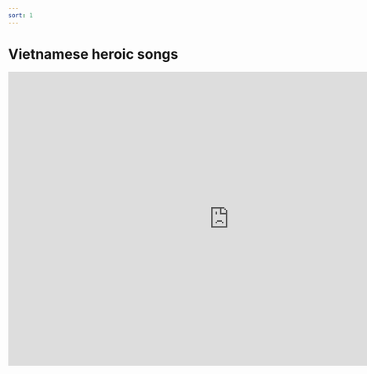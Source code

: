 ```yaml
---
sort: 1
---
```


# Vietnamese heroic songs

<iframe width="900" height="600"
        src="https://www.youtube.com/embed/KadShdGbxqk"
        title="YouTube video player" frameborder="0"
        allow="accelerometer; autoplay; clipboard-write; encrypted-media; gyroscope; picture-in-picture"
        allowfullscreen></iframe>
